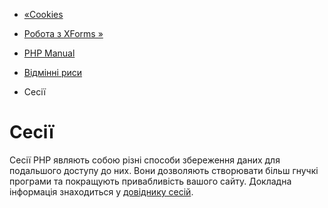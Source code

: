 - [«Cookies](features.cookies.md)
- [Робота з XForms »](features.xforms.md)

- [PHP Manual](index.md)
- [Відмінні риси](features.md)
- Сесії

# Сесії

Сесії PHP являють собою різні способи збереження даних для
подальшого доступу до них. Вони дозволяють створювати більш гнучкі
програми та покращують привабливість вашого сайту. Докладна
інформація знаходиться у [довіднику сесій](book.session.md).
